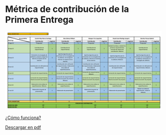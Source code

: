 # Métrica de contribución de la Primera Entrega

![Métrica de contribución de la primera entrega](M%C3%A9trica%20de%20contribuci%C3%B3n%20-%20Primera%20Entrega.png)

[¿Cómo funciona?](M%C3%A9trica%20de%20contribuci%C3%B3n.md)

[Descargar en pdf](M%C3%A9trica%20de%20contribuci%C3%B3n%20-%20Primera%20Entrega.pdf)